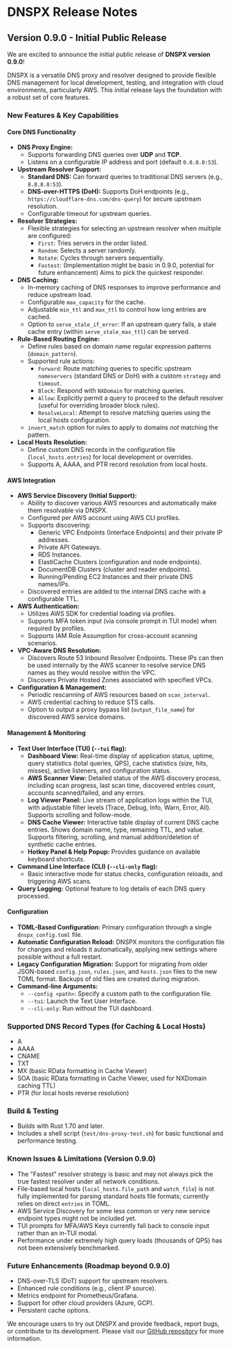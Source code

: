 # DNSPX Release Notes

## Version 0.9.0 - Initial Public Release

We are excited to announce the initial public release of **DNSPX version 0.9.0**!

DNSPX is a versatile DNS proxy and resolver designed to provide flexible DNS management for local development, testing, and integration with cloud environments, particularly AWS. This initial release lays the foundation with a robust set of core features.

### New Features & Key Capabilities

#### Core DNS Functionality
*   **DNS Proxy Engine:**
    *   Supports forwarding DNS queries over **UDP** and **TCP**.
    *   Listens on a configurable IP address and port (default `0.0.0.0:53`).
*   **Upstream Resolver Support:**
    *   **Standard DNS:** Can forward queries to traditional DNS servers (e.g., `8.8.8.8:53`).
    *   **DNS-over-HTTPS (DoH):** Supports DoH endpoints (e.g., `https://cloudflare-dns.com/dns-query`) for secure upstream resolution.
    *   Configurable timeout for upstream queries.
*   **Resolver Strategies:**
    *   Flexible strategies for selecting an upstream resolver when multiple are configured:
        *   `First`: Tries servers in the order listed.
        *   `Random`: Selects a server randomly.
        *   `Rotate`: Cycles through servers sequentially.
        *   `Fastest`: (Implementation might be basic in 0.9.0, potential for future enhancement) Aims to pick the quickest responder.
*   **DNS Caching:**
    *   In-memory caching of DNS responses to improve performance and reduce upstream load.
    *   Configurable `max_capacity` for the cache.
    *   Adjustable `min_ttl` and `max_ttl` to control how long entries are cached.
    *   Option to `serve_stale_if_error`: If an upstream query fails, a stale cache entry (within `serve_stale_max_ttl`) can be served.
*   **Rule-Based Routing Engine:**
    *   Define rules based on domain name regular expression patterns (`domain_pattern`).
    *   Supported rule actions:
        *   `Forward`: Route matching queries to specific upstream `nameservers` (standard DNS or DoH) with a custom `strategy` and `timeout`.
        *   `Block`: Respond with `NXDomain` for matching queries.
        *   `Allow`: Explicitly permit a query to proceed to the default resolver (useful for overriding broader block rules).
        *   `ResolveLocal`: Attempt to resolve matching queries using the local hosts configuration.
    *   `invert_match` option for rules to apply to domains *not* matching the pattern.
*   **Local Hosts Resolution:**
    *   Define custom DNS records in the configuration file (`local_hosts.entries`) for local development or overrides.
    *   Supports A, AAAA, and PTR record resolution from local hosts.

#### AWS Integration
*   **AWS Service Discovery (Initial Support):**
    *   Ability to discover various AWS resources and automatically make them resolvable via DNSPX.
    *   Configured per AWS account using AWS CLI profiles.
    *   Supports discovering:
        *   Generic VPC Endpoints (Interface Endpoints) and their private IP addresses.
        *   Private API Gateways.
        *   RDS Instances.
        *   ElastiCache Clusters (configuration and node endpoints).
        *   DocumentDB Clusters (cluster and reader endpoints).
        *   Running/Pending EC2 Instances and their private DNS names/IPs.
    *   Discovered entries are added to the internal DNS cache with a configurable TTL.
*   **AWS Authentication:**
    *   Utilizes AWS SDK for credential loading via profiles.
    *   Supports MFA token input (via console prompt in TUI mode) when required by profiles.
    *   Supports IAM Role Assumption for cross-account scanning scenarios.
*   **VPC-Aware DNS Resolution:**
    *   Discovers Route 53 Inbound Resolver Endpoints. These IPs can then be used internally by the AWS scanner to resolve service DNS names as they would resolve within the VPC.
    *   Discovers Private Hosted Zones associated with specified VPCs.
*   **Configuration & Management:**
    *   Periodic rescanning of AWS resources based on `scan_interval`.
    *   AWS credential caching to reduce STS calls.
    *   Option to output a proxy bypass list (`output_file_name`) for discovered AWS service domains.

#### Management & Monitoring
*   **Text User Interface (TUI) (`--tui` flag):**
    *   **Dashboard View:** Real-time display of application status, uptime, query statistics (total queries, QPS), cache statistics (size, hits, misses), active listeners, and configuration status.
    *   **AWS Scanner View:** Detailed status of the AWS discovery process, including scan progress, last scan time, discovered entries count, accounts scanned/failed, and any errors.
    *   **Log Viewer Panel:** Live stream of application logs within the TUI, with adjustable filter levels (Trace, Debug, Info, Warn, Error, All). Supports scrolling and follow-mode.
    *   **DNS Cache Viewer:** Interactive table display of current DNS cache entries. Shows domain name, type, remaining TTL, and value. Supports filtering, scrolling, and manual addition/deletion of synthetic cache entries.
    *   **Hotkey Panel & Help Popup:** Provides guidance on available keyboard shortcuts.
*   **Command Line Interface (CLI) (`--cli-only` flag):**
    *   Basic interactive mode for status checks, configuration reloads, and triggering AWS scans.
*   **Query Logging:** Optional feature to log details of each DNS query processed.

#### Configuration
*   **TOML-Based Configuration:** Primary configuration through a single `dnspx_config.toml` file.
*   **Automatic Configuration Reload:** DNSPX monitors the configuration file for changes and reloads it automatically, applying new settings where possible without a full restart.
*   **Legacy Configuration Migration:** Support for migrating from older JSON-based `config.json`, `rules.json`, and `hosts.json` files to the new TOML format. Backups of old files are created during migration.
*   **Command-line Arguments:**
    *   `--config <path>`: Specify a custom path to the configuration file.
    *   `--tui`: Launch the Text User Interface.
    *   `--cli-only`: Run without the TUI dashboard.

### Supported DNS Record Types (for Caching & Local Hosts)
*   A
*   AAAA
*   CNAME
*   TXT
*   MX (basic RData formatting in Cache Viewer)
*   SOA (basic RData formatting in Cache Viewer, used for NXDomain caching TTL)
*   PTR (for local hosts reverse resolution)

### Build & Testing
*   Builds with Rust 1.70 and later.
*   Includes a shell script (`test/dns-proxy-test.sh`) for basic functional and performance testing.

### Known Issues & Limitations (Version 0.9.0)
*   The "Fastest" resolver strategy is basic and may not always pick the true fastest resolver under all network conditions.
*   File-based local hosts (`local_hosts.file_path` and `watch_file`) is not fully implemented for parsing standard hosts file formats; currently relies on direct `entries` in TOML.
*   AWS Service Discovery for some less common or very new service endpoint types might not be included yet.
*   TUI prompts for MFA/AWS Keys currently fall back to console input rather than an in-TUI modal.
*   Performance under extremely high query loads (thousands of QPS) has not been extensively benchmarked.


### Future Enhancements (Roadmap beyond 0.9.0)
*   DNS-over-TLS (DoT) support for upstream resolvers.
*   Enhanced rule conditions (e.g., client IP source).
*   Metrics endpoint for Prometheus/Grafana.
*   Support for other cloud providers (Azure, GCP).
*   Persistent cache options.

We encourage users to try out DNSPX and provide feedback, report bugs, or contribute to its development. Please visit our [GitHub repository](https://github.com/nbyx/dnspx) for more information.
